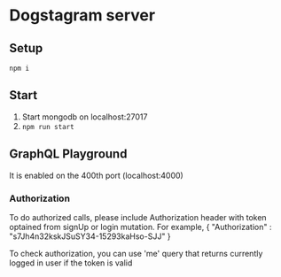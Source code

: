 # Dogstagram server

## Setup

`npm i`

## Start

1. Start mongodb on localhost:27017
2. `npm run start`

## GraphQL Playground

It is enabled on the 400th port (localhost:4000)

### Authorization

To do authorized calls, please include Authorization header with token optained from signUp or login mutation.
For example, { "Authorization" : "s7Jh4n32kskJSuSY34-15293kaHso-SJJ" }

To check authorization, you can use 'me' query that returns currently logged in user if the token is valid
